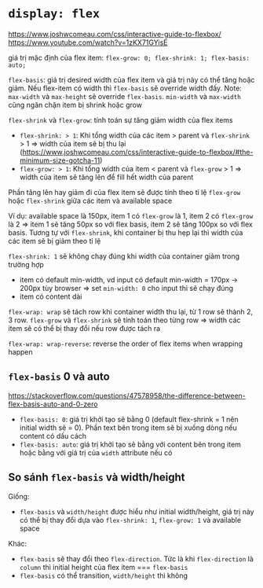 # `display: flex`

<https://www.joshwcomeau.com/css/interactive-guide-to-flexbox/>
<https://www.youtube.com/watch?v=1zKX71GYisE>

giá trị mặc định của flex item: `flex-grow: 0; flex-shrink: 1; flex-basis: auto;`

`flex-basis`: giá trị desired width của flex item và giá trị này có thể tăng hoặc giảm. Nếu flex-item có width thì `flex-basis` sẽ override width đấy. Note: `max-width` và `max-height` sẽ override `flex-basis`. `min-width` và `max-width` cũng ngăn chặn item bị shrink hoặc grow

`flex-shrink` và `flex-grow`: tính toán sự tăng giảm width của flex items

- `flex-shrink: > 1`: Khi tổng width của các item > parent và `flex-shrink` > 1 => width của item sẽ bị thu lại (<https://www.joshwcomeau.com/css/interactive-guide-to-flexbox/#the-minimum-size-gotcha-11>)
- `flex-grow: > 1`: Khi tổng width của item < parent và `flex-grow` > 1 => width của item sẽ tăng lên để fill hết width của parent

Phần tăng lên hay giảm đi của flex item sẽ được tính theo tỉ lệ `flex-grow` hoặc `flex-shrink` giữa các item và available space

Ví dụ: available space là 150px, item 1 có `flex-grow` là 1, item 2 có `flex-grow` là 2 => item 1 sẽ tăng 50px so với flex basis, item 2 sẽ tăng 100px so với flex basis. Tương tự với `flex-shrink`, khi container bị thu hẹp lại thì width của các item sẽ bị giảm theo tỉ lệ

`flex-shrink: 1` sẽ không chạy đúng khi width của container giảm trong trường hợp

- item có default min-width, vd input có default min-width = 170px -> 200px tùy browser => set `min-width: 0` cho input thì sẽ chạy đúng
- item có content dài

`flex-wrap: wrap` sẽ tách row khi container width thu lại, từ 1 row sẽ thành 2, 3 row. `flex-grow` và `flex-shrink` sẽ tính toán theo từng row => width các item sẽ có thể bị thay đổi nếu row được tách ra

`flex-wrap: wrap-reverse`: reverse the order of flex items when wrapping happen

## `flex-basis` 0 và auto

<https://stackoverflow.com/questions/47578958/the-difference-between-flex-basis-auto-and-0-zero>
	
- `flex-basis: 0`: giá trị khởi tạo sẽ bằng 0 (default flex-shrink = 1 nên initial width sẽ = 0). Phần text bên trong item sẽ bị xuống dòng nếu content có dấu cách
- `flex-basis: auto`: giá trị khởi tạo sẽ bằng với content bên trong item hoặc bằng với giá trị của `width` attribute nếu có

## So sánh `flex-basis` và width/height

Giống:

- `flex-basis` và `width/height` được hiểu như initial width/height, giá trị này có thể bị thay đổi dựa vào `flex-shrink: 1`, `flex-grow: 1` và available space

Khác:

- `flex-basis` sẽ thay đổi theo `flex-direction`. Tức là khi `flex-direction` là `column` thì initial height của flex item === `flex-basis`
- `flex-basis` có thể transition, `width/height` thì không